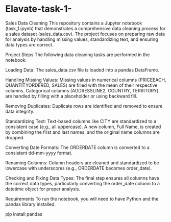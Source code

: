 # Elavate-task-1-

Sales Data Cleaning
This repository contains a Jupyter notebook (task_1.ipynb) that demonstrates a comprehensive data cleaning process for a sales dataset (sales_data.csv). The project focuses on preparing raw data for analysis by handling missing values, standardizing text, and ensuring data types are correct.

Project Steps
The following data cleaning tasks are performed in the notebook:

Loading Data: The sales_data.csv file is loaded into a pandas DataFrame.

Handling Missing Values: Missing values in numerical columns (PRICEEACH, QUANTITYORDERED, SALES) are filled with the mean of their respective columns. Categorical columns (ADDRESSLINE2, COUNTRY, TERRITORY) are handled by filling with a placeholder or using backward fill.

Removing Duplicates: Duplicate rows are identified and removed to ensure data integrity.

Standardizing Text: Text-based columns like CITY are standardized to a consistent case (e.g., all uppercase). A new column, Full Name, is created by combining the first and last names, and the original name columns are dropped.

Converting Date Formats: The ORDERDATE column is converted to a consistent dd-mm-yyyy format.

Renaming Columns: Column headers are cleaned and standardized to be lowercase with underscores (e.g., ORDERDATE becomes order_date).

Checking and Fixing Data Types: The final step ensures all columns have the correct data types, particularly converting the order_date column to a datetime object for proper analysis.

Requirements
To run the notebook, you will need to have Python and the pandas library installed.

pip install pandas


